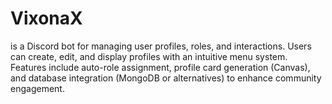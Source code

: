 # VixonaX
is a Discord bot for managing user profiles, roles, and interactions. Users can create, edit, and display profiles with an intuitive menu system. Features include auto-role assignment, profile card generation (Canvas), and database integration (MongoDB or alternatives) to enhance community engagement.
